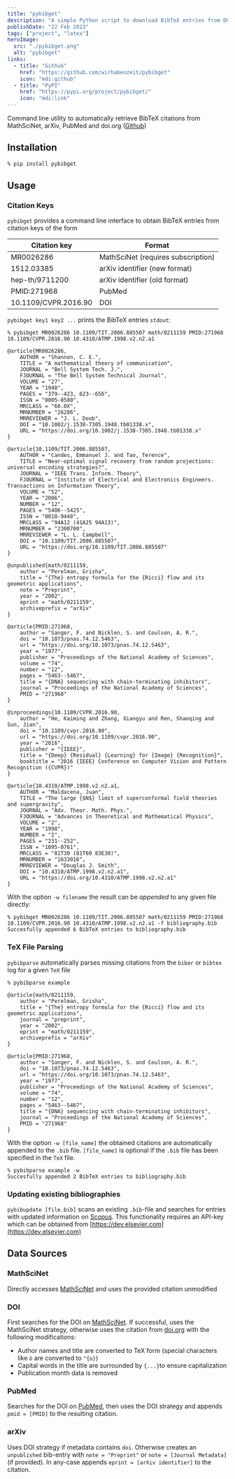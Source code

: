 ```yaml
---
title: "pybibget"
description: "A simple Python script to download BibTeX entries from DOI / MathSciNet / arXiv / PubMed"
publishDate: "22 Feb 2023"
tags: ["project", "latex"]
heroImage:
  src: "./pybibget.png"
  alt: "pybibget"
links:
  - title: "Github"
    href: "https://github.com/wirhabenzeit/pybibget"
    icon: "mdi:github"
  - title: "PyPI"
    href: "https://pypi.org/project/pybibget/"
    icon: "mdi:link"
---
```


Command line utility to automatically retrieve BibTeX citations from MathSciNet, arXiv, PubMed and doi.org ([Github](https://github.com/wirhabenzeit/pybibget))

## Installation

```bash
% pip install pybibget
```

## Usage

### Citation Keys

`pybibget` provides a command line interface to obtain BibTeX entries from citation keys of the form

| Citation key         | Format                             |
| -------------------- | ---------------------------------- |
| MR0026286            | MathSciNet (requires subscription) |
| 1512.03385           | arXiv identifier (new format)      |
| hep-th/9711200       | arXiv identifier (old format)      |
| PMID:271968          | PubMed                             |
| 10.1109/CVPR.2016.90 | DOI                                |

`pybibget key1 key2 ...` prints the BibTeX entries `stdout`:

```console
% pybibget MR0026286 10.1109/TIT.2006.885507 math/0211159 PMID:271968 10.1109/CVPR.2016.90 10.4310/ATMP.1998.v2.n2.a1

@article{MR0026286,
    AUTHOR = "Shannon, C. E.",
    TITLE = "A mathematical theory of communication",
    JOURNAL = "Bell System Tech. J.",
    FJOURNAL = "The Bell System Technical Journal",
    VOLUME = "27",
    YEAR = "1948",
    PAGES = "379--423, 623--656",
    ISSN = "0005-8580",
    MRCLASS = "60.0X",
    MRNUMBER = "26286",
    MRREVIEWER = "J. L. Doob",
    DOI = "10.1002/j.1538-7305.1948.tb01338.x",
    URL = "https://doi.org/10.1002/j.1538-7305.1948.tb01338.x"
}

@article{10.1109/TIT.2006.885507,
    AUTHOR = "Candes, Emmanuel J. and Tao, Terence",
    TITLE = "Near-optimal signal recovery from random projections: universal encoding strategies?",
    JOURNAL = "IEEE Trans. Inform. Theory",
    FJOURNAL = "Institute of Electrical and Electronics Engineers. Transactions on Information Theory",
    VOLUME = "52",
    YEAR = "2006",
    NUMBER = "12",
    PAGES = "5406--5425",
    ISSN = "0018-9448",
    MRCLASS = "94A12 (41A25 94A13)",
    MRNUMBER = "2300700",
    MRREVIEWER = "L. L. Campbell",
    DOI = "10.1109/TIT.2006.885507",
    URL = "https://doi.org/10.1109/TIT.2006.885507"
}

@unpublished{math/0211159,
    author = "Perelman, Grisha",
    title = "{The} entropy formula for the {Ricci} flow and its geometric applications",
    note = "Preprint",
    year = "2002",
    eprint = "math/0211159",
    archiveprefix = "arXiv"
}

@article{PMID:271968,
    author = "Sanger, F. and Nicklen, S. and Coulson, A. R.",
    doi = "10.1073/pnas.74.12.5463",
    url = "https://doi.org/10.1073/pnas.74.12.5463",
    year = "1977",
    publisher = "Proceedings of the National Academy of Sciences",
    volume = "74",
    number = "12",
    pages = "5463--5467",
    title = "{DNA} sequencing with chain-terminating inhibitors",
    journal = "Proceedings of the National Academy of Sciences",
    PMID = "271968"
}

@inproceedings{10.1109/CVPR.2016.90,
    author = "He, Kaiming and Zhang, Xiangyu and Ren, Shaoqing and Sun, Jian",
    doi = "10.1109/cvpr.2016.90",
    url = "https://doi.org/10.1109/cvpr.2016.90",
    year = "2016",
    publisher = "{IEEE}",
    title = "{Deep} {Residual} {Learning} for {Image} {Recognition}",
    booktitle = "2016 {IEEE} Conference on Computer Vision and Pattern Recognition ({CVPR})"
}

@article{10.4310/ATMP.1998.v2.n2.a1,
    AUTHOR = "Maldacena, Juan",
    TITLE = "The large {$N$} limit of superconformal field theories and supergravity",
    JOURNAL = "Adv. Theor. Math. Phys.",
    FJOURNAL = "Advances in Theoretical and Mathematical Physics",
    VOLUME = "2",
    YEAR = "1998",
    NUMBER = "2",
    PAGES = "231--252",
    ISSN = "1095-0761",
    MRCLASS = "81T30 (81T60 83E30)",
    MRNUMBER = "1633016",
    MRREVIEWER = "Douglas J. Smith",
    DOI = "10.4310/ATMP.1998.v2.n2.a1",
    URL = "https://doi.org/10.4310/ATMP.1998.v2.n2.a1"
}
```

With the option `-w filename` the result can be _appended_ to any given file directly:

```console
% pybibget MR0026286 10.1109/TIT.2006.885507 math/0211159 PMID:271968 10.1109/CVPR.2016.90 10.4310/ATMP.1998.v2.n2.a1 -f bibliography.bib
Succesfully appended 6 BibTeX entries to bibliography.bib
```

### TeX File Parsing

`pybibparse` automatically parses missing citations from the `biber` or `bibtex` log for a given `TeX` file

```console
% pybibparse example

@article{math/0211159,
    author = "Perelman, Grisha",
    title = "{The} entropy formula for the {Ricci} flow and its geometric applications",
    journal = "preprint",
    year = "2002",
    eprint = "math/0211159",
    archiveprefix = "arXiv"
}

@article{PMID:271968,
    author = "Sanger, F. and Nicklen, S. and Coulson, A. R.",
    doi = "10.1073/pnas.74.12.5463",
    url = "https://doi.org/10.1073/pnas.74.12.5463",
    year = "1977",
    publisher = "Proceedings of the National Academy of Sciences",
    volume = "74",
    number = "12",
    pages = "5463--5467",
    title = "{DNA} sequencing with chain-terminating inhibitors",
    journal = "Proceedings of the National Academy of Sciences",
    PMID = "271968"
}
```

With the option `-w [file_name]` the obtained citations are automatically appended to the `.bib` file. `[file_name]` is optional if the `.bib` file has been specified in the `TeX` file.

```console
% pybibparse example -w
Succesfully appended 2 BibTeX entries to bibliography.bib
```

### Updating existing bibliographies

`pybibupdate [file.bib]` scans an existing `.bib`-file and searches for entries with updated information on [Scopus](https://www.scopus.com/). This functionality requires an API-key which can be obtained from [https://dev.elsevier.com](https://dev.elsevier.com)

## Data Sources

### MathSciNet

Directly accesses [MathSciNet](https://mathscinet.ams.org/mathscinet/index.html) and uses the provided citation unmodified

### DOI

First searches for the DOI on [MathSciNet](https://mathscinet.ams.org/mathscinet/index.html). If successful, uses the MathSciNet strategy, otherwise uses the citation from [doi.org](https://doi.org) with the following modifications:

- Author names and title are converted to TeX form (special characters like `ö` are converted to `"{o}`)
- Capital words in the title are surrounded by `{...}`to ensure capitalization
- Publication month data is removed

### PubMed

Searches for the DOI on [PubMed](https://pubmed.ncbi.nlm.nih.gov), then uses the DOI strategy and appends `pmid = [PMID]` to the resulting citation.

### arXiv

Uses DOI strategy if metadata contains `doi`.
Otherwise creates an `unpublished` bib-entry with `note = "Preprint"` or `note = [Journal Metadata]` (if provided). In any-case appends `eprint = [arXiv identifier]` to the citation.
